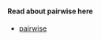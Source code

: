 

















#### Read about pairwise here
- [pairwise](https://stackoverflow.com/questions/3849625/pairwise-traversal-of-a-list-or-tuple)